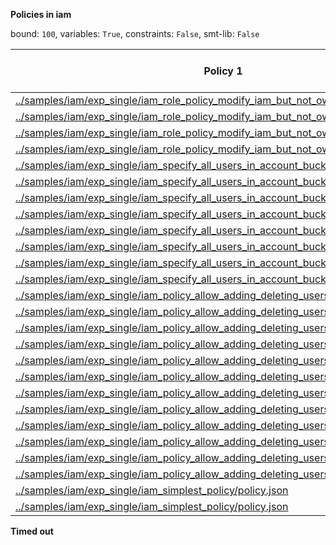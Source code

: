 
**Policies in iam**

bound: `100`, variables: `True`, constraints: `False`, smt-lib: `False`

|Policy 1|Policy 2|P1 => P2|Solve Time (ms)|lg(tuple)|Count Time (ms)|lg(principal)|lg(action)|lg(resource)|P2 => P1|Solve Time (ms)|lg(tuple)|Count Time (ms)|lg(principal)|lg(action)|lg(resource)|
|-|-|-|-|-|-|-|-|-|-|-|-|-|-|-|-|
|[../samples/iam/exp_single/iam_role_policy_modify_iam_but_not_own_policies/policy.json](../samples/iam/exp_single/iam_role_policy_modify_iam_but_not_own_policies/policy.json)|[../samples/mutations/iam/exp_single/iam_role_policy_modify_iam_but_not_own_policies/policy/3_.json](../samples/mutations/iam/exp_single/iam_role_policy_modify_iam_but_not_own_policies/policy/3_.json)|SAT|261.722|626.3275746580285|18.7455|0.0|2.321928094887362|624.0056465631411|SAT|76.531|1568.0112931262822|427.117|0.0|768.0056465631412|800.0056465631411|
|[../samples/iam/exp_single/iam_role_policy_modify_iam_but_not_own_policies/policy.json](../samples/iam/exp_single/iam_role_policy_modify_iam_but_not_own_policies/policy.json)|[../samples/mutations/iam/exp_single/iam_role_policy_modify_iam_but_not_own_policies/policy/0_.json](../samples/mutations/iam/exp_single/iam_role_policy_modify_iam_but_not_own_policies/policy/0_.json)|UNSAT|100.001|-|-|-|-|-|UNSAT|98.468|-|-|-|-|-|
|[../samples/iam/exp_single/iam_role_policy_modify_iam_but_not_own_policies/policy.json](../samples/iam/exp_single/iam_role_policy_modify_iam_but_not_own_policies/policy.json)|[../samples/mutations/iam/exp_single/iam_role_policy_modify_iam_but_not_own_policies/policy/2_.json](../samples/mutations/iam/exp_single/iam_role_policy_modify_iam_but_not_own_policies/policy/2_.json)|SAT|301.081|626.3275746580285|17.7418|0.0|2.321928094887362|624.0056465631411|SAT|73.0187|1568.0112931262822|420.19|0.0|768.0056465631412|800.0056465631411|
|[../samples/iam/exp_single/iam_role_policy_modify_iam_but_not_own_policies/policy.json](../samples/iam/exp_single/iam_role_policy_modify_iam_but_not_own_policies/policy.json)|[../samples/mutations/iam/exp_single/iam_role_policy_modify_iam_but_not_own_policies/policy/1_.json](../samples/mutations/iam/exp_single/iam_role_policy_modify_iam_but_not_own_policies/policy/1_.json)|UNSAT|114.433|-|-|-|-|-|UNSAT|103.561|-|-|-|-|-|
|[../samples/iam/exp_single/iam_specify_all_users_in_account_bucket_policy/policy2.json](../samples/iam/exp_single/iam_specify_all_users_in_account_bucket_policy/policy2.json)|[../samples/mutations/iam/exp_single/iam_specify_all_users_in_account_bucket_policy/policy2/3_.json](../samples/mutations/iam/exp_single/iam_specify_all_users_in_account_bucket_policy/policy2/3_.json)|UNSAT|282.384|-|-|-|-|-|SAT|460.565|2896.0225862525645|9900.18|800.0056465631411|776.0056465631412|520.0056465631411|
|[../samples/iam/exp_single/iam_specify_all_users_in_account_bucket_policy/policy2.json](../samples/iam/exp_single/iam_specify_all_users_in_account_bucket_policy/policy2.json)|[../samples/mutations/iam/exp_single/iam_specify_all_users_in_account_bucket_policy/policy2/0_.json](../samples/mutations/iam/exp_single/iam_specify_all_users_in_account_bucket_policy/policy2/0_.json)|UNSAT|582.196|-|-|-|-|-|UNSAT|535.306|-|-|-|-|-|
|[../samples/iam/exp_single/iam_specify_all_users_in_account_bucket_policy/policy2.json](../samples/iam/exp_single/iam_specify_all_users_in_account_bucket_policy/policy2.json)|[../samples/mutations/iam/exp_single/iam_specify_all_users_in_account_bucket_policy/policy2/2_.json](../samples/mutations/iam/exp_single/iam_specify_all_users_in_account_bucket_policy/policy2/2_.json)|UNSAT|266.318|-|-|-|-|-|SAT|454.928|2896.0225862525645|10012.5|800.0056465631411|776.0056465631412|520.0056465631411|
|[../samples/iam/exp_single/iam_specify_all_users_in_account_bucket_policy/policy2.json](../samples/iam/exp_single/iam_specify_all_users_in_account_bucket_policy/policy2.json)|[../samples/mutations/iam/exp_single/iam_specify_all_users_in_account_bucket_policy/policy2/1_.json](../samples/mutations/iam/exp_single/iam_specify_all_users_in_account_bucket_policy/policy2/1_.json)|UNSAT|577.973|-|-|-|-|-|UNSAT|546.06|-|-|-|-|-|
|[../samples/iam/exp_single/iam_specify_all_users_in_account_bucket_policy/policy1.json](../samples/iam/exp_single/iam_specify_all_users_in_account_bucket_policy/policy1.json)|[../samples/mutations/iam/exp_single/iam_specify_all_users_in_account_bucket_policy/policy1/3_.json](../samples/mutations/iam/exp_single/iam_specify_all_users_in_account_bucket_policy/policy1/3_.json)|UNSAT|36.7261|-|-|-|-|-|SAT|41.3534|776.0056465631412|19.29|0.0|776.0056465631412|0.0|
|[../samples/iam/exp_single/iam_specify_all_users_in_account_bucket_policy/policy1.json](../samples/iam/exp_single/iam_specify_all_users_in_account_bucket_policy/policy1.json)|[../samples/mutations/iam/exp_single/iam_specify_all_users_in_account_bucket_policy/policy1/0_.json](../samples/mutations/iam/exp_single/iam_specify_all_users_in_account_bucket_policy/policy1/0_.json)|UNSAT|20.3318|-|-|-|-|-|UNSAT|20.1678|-|-|-|-|-|
|[../samples/iam/exp_single/iam_specify_all_users_in_account_bucket_policy/policy1.json](../samples/iam/exp_single/iam_specify_all_users_in_account_bucket_policy/policy1.json)|[../samples/mutations/iam/exp_single/iam_specify_all_users_in_account_bucket_policy/policy1/2_.json](../samples/mutations/iam/exp_single/iam_specify_all_users_in_account_bucket_policy/policy1/2_.json)|UNSAT|36.6|-|-|-|-|-|SAT|41.2546|776.0056465631412|17.8724|0.0|776.0056465631412|0.0|
|[../samples/iam/exp_single/iam_specify_all_users_in_account_bucket_policy/policy1.json](../samples/iam/exp_single/iam_specify_all_users_in_account_bucket_policy/policy1.json)|[../samples/mutations/iam/exp_single/iam_specify_all_users_in_account_bucket_policy/policy1/1_.json](../samples/mutations/iam/exp_single/iam_specify_all_users_in_account_bucket_policy/policy1/1_.json)|UNSAT|20.0421|-|-|-|-|-|UNSAT|20.1851|-|-|-|-|-|
|[../samples/iam/exp_single/iam_policy_allow_adding_deleting_users/fixed.json](../samples/iam/exp_single/iam_policy_allow_adding_deleting_users/fixed.json)|[../samples/mutations/iam/exp_single/iam_policy_allow_adding_deleting_users/fixed/3_.json](../samples/mutations/iam/exp_single/iam_policy_allow_adding_deleting_users/fixed/3_.json)|UNSAT|123.497|-|-|-|-|-|SAT|110.104|1462.2183418823565|30.1956|0.0|768.0056465631412|694.2126953192153|
|[../samples/iam/exp_single/iam_policy_allow_adding_deleting_users/fixed.json](../samples/iam/exp_single/iam_policy_allow_adding_deleting_users/fixed.json)|[../samples/mutations/iam/exp_single/iam_policy_allow_adding_deleting_users/fixed/0_.json](../samples/mutations/iam/exp_single/iam_policy_allow_adding_deleting_users/fixed/0_.json)|UNSAT|150.093|-|-|-|-|-|UNSAT|150.086|-|-|-|-|-|
|[../samples/iam/exp_single/iam_policy_allow_adding_deleting_users/fixed.json](../samples/iam/exp_single/iam_policy_allow_adding_deleting_users/fixed.json)|[../samples/mutations/iam/exp_single/iam_policy_allow_adding_deleting_users/fixed/2_.json](../samples/mutations/iam/exp_single/iam_policy_allow_adding_deleting_users/fixed/2_.json)|UNSAT|122.291|-|-|-|-|-|SAT|110.596|1462.2183418823565|29.7444|0.0|768.0056465631412|694.2126953192153|
|[../samples/iam/exp_single/iam_policy_allow_adding_deleting_users/fixed.json](../samples/iam/exp_single/iam_policy_allow_adding_deleting_users/fixed.json)|[../samples/mutations/iam/exp_single/iam_policy_allow_adding_deleting_users/fixed/1_.json](../samples/mutations/iam/exp_single/iam_policy_allow_adding_deleting_users/fixed/1_.json)|UNSAT|150|-|-|-|-|-|UNSAT|149.371|-|-|-|-|-|
|[../samples/iam/exp_single/iam_policy_allow_adding_deleting_users/initial.json](../samples/iam/exp_single/iam_policy_allow_adding_deleting_users/initial.json)|[../samples/mutations/iam/exp_single/iam_policy_allow_adding_deleting_users/initial/7_.json](../samples/mutations/iam/exp_single/iam_policy_allow_adding_deleting_users/initial/7_.json)|UNSAT|62.4761|-|-|-|-|-|SAT|136.293|2468.0112711553306|5664.27|0.0|768.0056465631412|800.0056465631411|
|[../samples/iam/exp_single/iam_policy_allow_adding_deleting_users/initial.json](../samples/iam/exp_single/iam_policy_allow_adding_deleting_users/initial.json)|[../samples/mutations/iam/exp_single/iam_policy_allow_adding_deleting_users/initial/4_.json](../samples/mutations/iam/exp_single/iam_policy_allow_adding_deleting_users/initial/4_.json)|UNSAT|69.4512|-|-|-|-|-|SAT|138.783|1521.0112931262822|627.354|0.0|1.0|800.0056465631411|
|[../samples/iam/exp_single/iam_policy_allow_adding_deleting_users/initial.json](../samples/iam/exp_single/iam_policy_allow_adding_deleting_users/initial.json)|[../samples/mutations/iam/exp_single/iam_policy_allow_adding_deleting_users/initial/3_.json](../samples/mutations/iam/exp_single/iam_policy_allow_adding_deleting_users/initial/3_.json)|UNSAT|459.777|-|-|-|-|-|SAT|145.557|2368.0169396894235|80257|0.0|768.0056465631412|800.0056465631411|
|[../samples/iam/exp_single/iam_policy_allow_adding_deleting_users/initial.json](../samples/iam/exp_single/iam_policy_allow_adding_deleting_users/initial.json)|[../samples/mutations/iam/exp_single/iam_policy_allow_adding_deleting_users/initial/0_.json](../samples/mutations/iam/exp_single/iam_policy_allow_adding_deleting_users/initial/0_.json)|UNSAT|382.974|-|-|-|-|-|UNSAT|515.322|-|-|-|-|-|
|[../samples/iam/exp_single/iam_policy_allow_adding_deleting_users/initial.json](../samples/iam/exp_single/iam_policy_allow_adding_deleting_users/initial.json)|[../samples/mutations/iam/exp_single/iam_policy_allow_adding_deleting_users/initial/5_.json](../samples/mutations/iam/exp_single/iam_policy_allow_adding_deleting_users/initial/5_.json)|UNSAT|444.86|-|-|-|-|-|SAT|145.777|2368.0169396894235|78811.6|0.0|768.0056465631412|800.0056465631411|
|[../samples/iam/exp_single/iam_policy_allow_adding_deleting_users/initial.json](../samples/iam/exp_single/iam_policy_allow_adding_deleting_users/initial.json)|[../samples/mutations/iam/exp_single/iam_policy_allow_adding_deleting_users/initial/6_.json](../samples/mutations/iam/exp_single/iam_policy_allow_adding_deleting_users/initial/6_.json)|UNSAT|56.2418|-|-|-|-|-|SAT|140.513|2468.0112711553306|5779.58|0.0|768.0056465631412|800.0056465631411|
|[../samples/iam/exp_single/iam_policy_allow_adding_deleting_users/initial.json](../samples/iam/exp_single/iam_policy_allow_adding_deleting_users/initial.json)|[../samples/mutations/iam/exp_single/iam_policy_allow_adding_deleting_users/initial/2_.json](../samples/mutations/iam/exp_single/iam_policy_allow_adding_deleting_users/initial/2_.json)|UNSAT|44.4594|-|-|-|-|-|SAT|79.9092|1521.0112931262822|578.052|0.0|1.0|800.0056465631411|
|[../samples/iam/exp_single/iam_policy_allow_adding_deleting_users/initial.json](../samples/iam/exp_single/iam_policy_allow_adding_deleting_users/initial.json)|[../samples/mutations/iam/exp_single/iam_policy_allow_adding_deleting_users/initial/1_.json](../samples/mutations/iam/exp_single/iam_policy_allow_adding_deleting_users/initial/1_.json)|UNSAT|473.679|-|-|-|-|-|UNSAT|400.612|-|-|-|-|-|
|[../samples/iam/exp_single/iam_simplest_policy/policy.json](../samples/iam/exp_single/iam_simplest_policy/policy.json)|[../samples/mutations/iam/exp_single/iam_simplest_policy/policy/0_.json](../samples/mutations/iam/exp_single/iam_simplest_policy/policy/0_.json)|UNSAT|21.3066|-|-|-|-|-|UNSAT|19.1941|-|-|-|-|-|
|[../samples/iam/exp_single/iam_simplest_policy/policy.json](../samples/iam/exp_single/iam_simplest_policy/policy.json)|[../samples/mutations/iam/exp_single/iam_simplest_policy/policy/1_.json](../samples/mutations/iam/exp_single/iam_simplest_policy/policy/1_.json)|UNSAT|12.6866|-|-|-|-|-|UNSAT|11.7464|-|-|-|-|-|

**Timed out**
